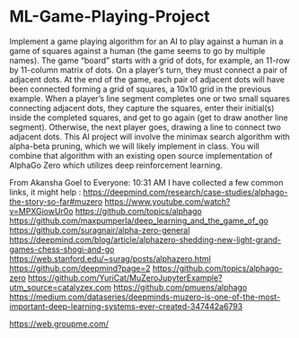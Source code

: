 # ML-Game-Playing-Project
Implement a game playing algorithm for an AI to play against a human in a game of squares against a human (the game seems to go by multiple names). The game “board” starts with a grid of dots, for example, an 11-row by 11-column matrix of dots. On a player’s turn, they must connect a pair of adjacent dots. At the end of the game, each pair of adjacent dots will have been connected forming a grid of squares, a 10x10 grid in the previous example. When a player’s line segment completes one or two small squares connecting adjacent dots, they capture the squares, enter their initial(s) inside the completed squares, and get to go again (get to draw another line segment). Otherwise, the next player goes, drawing a line to connect two adjacent dots.
This AI project will involve the minimax search algorithm with alpha-beta pruning, which we will likely implement in class. You will combine that algorithm with an existing open source implementation of AlphaGo Zero which utilizes deep reinforcement learning.

From Akansha Goel to Everyone:  10:31 AM
I have collected a few common links, it might help :
  https://deepmind.com/research/case-studies/alphago-the-story-so-far#muzero
  https://www.youtube.com/watch?v=MPXGiowUr0o
  https://github.com/topics/alphago
  https://github.com/maxpumperla/deep_learning_and_the_game_of_go
  https://github.com/suragnair/alpha-zero-general
  https://deepmind.com/blog/article/alphazero-shedding-new-light-grand-games-chess-shogi-and-go
  https://web.stanford.edu/~surag/posts/alphazero.html
  https://github.com/deepmind?page=2
  https://github.com/topics/alphago-zero
  https://github.com/YuriCat/MuZeroJupyterExample?utm_source=catalyzex.com
  https://github.com/pmuens/alphago
  https://medium.com/dataseries/deepminds-muzero-is-one-of-the-most-important-deep-learning-systems-ever-created-347442a6793

  https://web.groupme.com/
